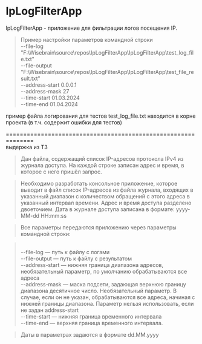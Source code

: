 # IpLogFilterApp
IpLogFilterApp - приложение для фильтрации логов посещения IP.

>Пример настройки параметров командной строки
><br/>--file-log "F:\Wisebrain\source\repos\IpLogFilterApp\IpLogFilterApp\test_log_file.txt"
><br/>--file-output "F:\Wisebrain\source\repos\IpLogFilterApp\IpLogFilterApp\test_file_result.txt"
><br/>--address-start 0.0.0.1
><br/>--address-mask 27
><br/>--time-start 01.03.2024
><br/>--time-end 01.04.2024

пример файла логирования для тестов test_log_file.txt находится в корне проекта (в т.ч. содержит ошибки для тестов)

==============================================================<br/>
выдержка из ТЗ <br/>
>Дан  файла, содержащий список IP-адресов протокола IPv4 из журнала доступа. На каждой строке записан адрес и время, в которое с него пришёл запрос.

>Необходимо разработать консольное приложение, которое  выводит в файл список IP-адресов из файла журнала, входящих в указанный диапазон с количеством обращений с этого адреса в указанный интервал времени. Адрес и время доступа разделено двоеточием. 
>Дата в журнале доступа записана в формате: yyyy-MM-dd HH:mm:ss

>Все параметры передаются приложению через параметры командной строки:

><br/>--file-log — путь к файлу с логами
><br/>--file-output — путь к файлу с результатом
><br/>--address-start —  нижняя граница диапазона адресов, необязательный параметр, по умолчанию обрабатываются все адреса
><br/>--address-mask — маска подсети, задающая верхнюю границу диапазона десятичное число. Необязательный параметр. В случае, если он не указан, обрабатываются все адреса, начиная с нижней границы диапазона. Параметр нельзя использовать, если не задан address-start
><br/>--time-start —  нижняя граница временного интервала
><br/>--time-end — верхняя граница временного интервала.

>Даты в параметрах задаются в формате dd.MM.yyyy

